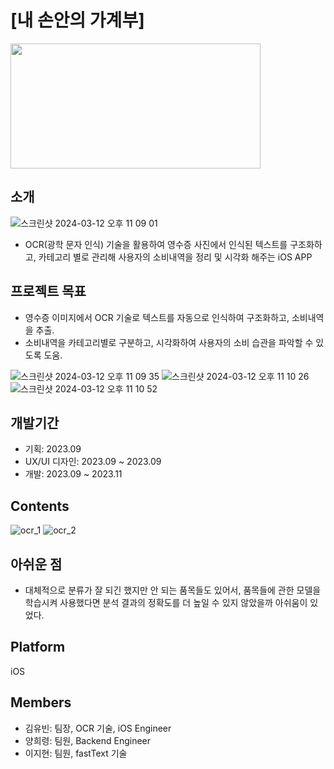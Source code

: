 # [내 손안의 가계부]

<img src="https://github.com/beenyu0403/ReceipeOCR_iOS/assets/118662365/c6eb7f77-bd71-4b36-8e61-566ece75acd2" width="400" height="200"/>


## 소개

![스크린샷 2024-03-12 오후 11 09 01](https://github.com/beenyu0403/IOS_Arish/assets/118662365/365001ed-ec51-4906-b699-9182bfbe73df)

- OCR(광학 문자 인식) 기술을 활용하여 영수증 사진에서 인식된 텍스트를 구조화하고, 카테고리 별로 관리해 사용자의 소비내역을 정리 및 시각화 해주는 iOS APP
  
## 프로젝트 목표
- 영수증 이미지에서 OCR 기술로 텍스트를 자동으로 인식하여 구조화하고, 소비내역을 추출.
- 소비내역을 카테고리별로 구분하고, 시각화하여 사용자의 소비 습관을 파악할 수 있도록 도움.

![스크린샷 2024-03-12 오후 11 09 35](https://github.com/beenyu0403/IOS_Arish/assets/118662365/f04c852b-bec3-42bc-bfef-dbab8a617cb7)
![스크린샷 2024-03-12 오후 11 10 26](https://github.com/beenyu0403/IOS_Arish/assets/118662365/5aac22a0-dee2-46f1-80af-50716f7147a9)
![스크린샷 2024-03-12 오후 11 10 52](https://github.com/beenyu0403/IOS_Arish/assets/118662365/49cc416c-282b-4706-9236-4e68bd3fd8b2)

## 개발기간
- 기획: 2023.09
- UX/UI 디자인: 2023.09 ~ 2023.09
- 개발: 2023.09 ~ 2023.11

## Contents

![ocr_1](https://github.com/beenyu0403/ReceipeOCR_iOS/assets/118662365/30d08cdf-acd6-46b1-807d-dbce90161c0b)
![ocr_2](https://github.com/beenyu0403/ReceipeOCR_iOS/assets/118662365/1428959f-caa8-4441-a3c7-45b3bb803d63)

## 아쉬운 점
- 대체적으로 분류가 잘 되긴 했지만 안 되는 품목들도 있어서, 품목들에 관한 모델을 학습시켜 사용했다면 분석 결과의 정확도를 더 높일 수 있지 않았을까 아쉬움이 있었다.

## Platform
iOS

## Members

- 김유빈:
팀장, OCR 기술, iOS Engineer
- 양희령:
팀원, Backend Engineer
- 이지현:
팀원, fastText 기술


